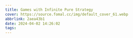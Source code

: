 ```yaml
---
title: Games with Infinite Pure Strategy
cover: https://source.fomal.cc/img/default_cover_61.webp
abbrlink: 2aea43b1
date: 2024-04-02 14:26:02
tags:
---
```

